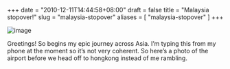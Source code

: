 +++
date = "2010-12-11T14:44:58+08:00"
draft = false
title = "Malaysia stopover!"
slug = "malaysia-stopover"
aliases = [
	"malaysia-stopover"
]
+++

![image](/travel-blog/images/2010/12/wpid-1292045826124.jpg)

Greetings! So begins my epic journey across Asia. I’m typing this from my phone at the moment so it’s not very coherent. So here’s a photo of the airport before we head off to hongkong instead of me rambling.


